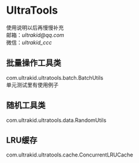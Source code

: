 # UltraTools
使用说明以后再慢慢补充  
邮箱：_ultrakid@qq.com_  
微信：_ultrakid_ccc_  
## 批量操作工具类
com.ultrakid.ultratools.batch.BatchUtils  
单元测试里有使用例子
## 随机工具类
com.ultrakid.ultratools.data.RandomUtils
## LRU缓存
com.ultrakid.ultratools.cache.ConcurrentLRUCache

